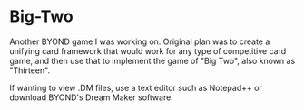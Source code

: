 # Big-Two
Another BYOND game I was working on.  Original plan was to create a unifying card framework that would work for any type of competitive card game, and then use that to implement the game of "Big Two", also known as "Thirteen".

If wanting to view .DM files, use a text editor such as Notepad++ or download BYOND's Dream Maker software.